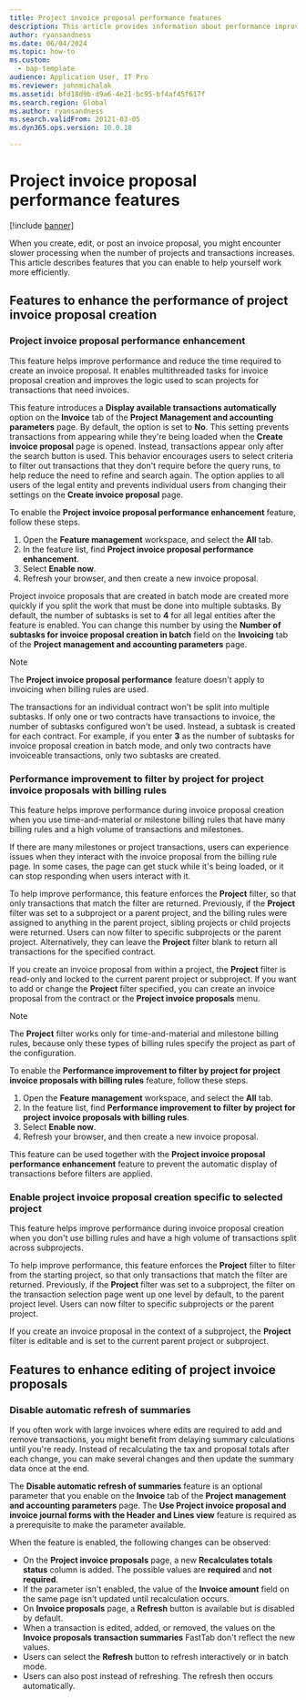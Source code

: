 ```yaml
---
title: Project invoice proposal performance features
description: This article provides information about performance improvements to project invoice proposals.
author: ryansandness
ms.date: 06/04/2024
ms.topic: how-to
ms.custom: 
  - bap-template
audience: Application User, IT Pro
ms.reviewer: johnmichalak
ms.assetid: bfd18d9b-d9a6-4e21-bc95-bf4af45f617f
ms.search.region: Global
ms.author: ryansandness
ms.search.validFrom: 20121-03-05
ms.dyn365.ops.version: 10.0.18

---
```


# Project invoice proposal performance features

[!include [banner](../includes/banner.md)]

When you create, edit, or post an invoice proposal, you might encounter slower processing when the number of projects and transactions increases. This article describes features that you can enable to help yourself work more efficiently.

## Features to enhance the performance of project invoice proposal creation

### Project invoice proposal performance enhancement

This feature helps improve performance and reduce the time required to create an invoice proposal. It enables multithreaded tasks for invoice proposal creation and improves the logic used to scan projects for transactions that need invoices.

This feature introduces a **Display available transactions automatically** option on the **Invoice** tab of the **Project Management and accounting parameters** page. By default, the option is set to **No**. This setting prevents transactions from appearing while they're being loaded when the **Create invoice proposal** page is opened. Instead, transactions appear only after the search button is used. This behavior encourages users to select criteria to filter out transactions that they don't require before the query runs, to help reduce the need to refine and search again. The option applies to all users of the legal entity and prevents individual users from changing their settings on the **Create invoice proposal** page.

To enable the **Project invoice proposal performance enhancement** feature, follow these steps.

1. Open the **Feature management** workspace, and select the **All** tab.
1. In the feature list, find **Project invoice proposal performance enhancement**.
1. Select **Enable now**.
1. Refresh your browser, and then create a new invoice proposal.

Project invoice proposals that are created in batch mode are created more quickly if you split the work that must be done into multiple subtasks. By default, the number of subtasks is set to **4** for all legal entities after the feature is enabled. You can change this number by using the **Number of subtasks for invoice proposal creation in batch** field on the **Invoicing** tab of the **Project management and accounting parameters** page.

> [!NOTE]
> The **Project invoice proposal performance** feature doesn't apply to invoicing when billing rules are used.
>
> The transactions for an individual contract won't be split into multiple subtasks. If only one or two contracts have transactions to invoice, the number of subtasks configured won't be used. Instead, a subtask is created for each contract. For example, if you enter **3** as the number of subtasks for invoice proposal creation in batch mode, and only two contracts have invoiceable transactions, only two subtasks are created.

### Performance improvement to filter by project for project invoice proposals with billing rules

This feature helps improve performance during invoice proposal creation when you use time-and-material or milestone billing rules that have many billing rules and a high volume of transactions and milestones.

If there are many milestones or project transactions, users can experience issues when they interact with the invoice proposal from the billing rule page. In some cases, the page can get stuck while it's being loaded, or it can stop responding when users interact with it.

To help improve performance, this feature enforces the **Project** filter, so that only transactions that match the filter are returned. Previously, if the **Project** filter was set to a subproject or a parent project, and the billing rules were assigned to anything in the parent project, sibling projects or child projects were returned. Users can now filter to specific subprojects or the parent project. Alternatively, they can leave the **Project** filter blank to return all transactions for the specified contract.

If you create an invoice proposal from within a project, the **Project** filter is read-only and locked to the current parent project or subproject. If you want to add or change the **Project** filter specified, you can create an invoice proposal from the contract or the **Project invoice proposals** menu.

> [!NOTE]
> The **Project** filter works only for time-and-material and milestone billing rules, because only these types of billing rules specify the project as part of the configuration.

To enable the **Performance improvement to filter by project for project invoice proposals with billing rules** feature, follow these steps.

1. Open the **Feature management** workspace, and select the **All** tab.
1. In the feature list, find **Performance improvement to filter by project for project invoice proposals with billing rules**.
1. Select **Enable now**.
1. Refresh your browser, and then create a new invoice proposal.

This feature can be used together with the **Project invoice proposal performance enhancement** feature to prevent the automatic display of transactions before filters are applied.

### Enable project invoice proposal creation specific to selected project

This feature helps improve performance during invoice proposal creation when you don't use billing rules and have a high volume of transactions split across subprojects.

To help improve performance, this feature enforces the **Project** filter to filter from the starting project, so that only transactions that match the filter are returned. Previously, if the **Project** filter was set to a subproject, the filter on the transaction selection page went up one level by default, to the parent project level. Users can now filter to specific subprojects or the parent project.

If you create an invoice proposal in the context of a subproject, the **Project** filter is editable and is set to the current parent project or subproject.

## Features to enhance editing of project invoice proposals

### Disable automatic refresh of summaries

If you often work with large invoices where edits are required to add and remove transactions, you might benefit from delaying summary calculations until you're ready. Instead of recalculating the tax and proposal totals after each change, you can make several changes and then update the summary data once at the end.

The **Disable automatic refresh of summaries** feature is an optional parameter that you enable on the **Invoice** tab of the **Project management and accounting parameters** page. The **Use Project invoice proposal and invoice journal forms with the Header and Lines view** feature is required as a prerequisite to make the parameter available.

When the feature is enabled, the following changes can be observed:

- On the **Project invoice proposals** page, a new **Recalculates totals status** column is added. The possible values are **required** and **not required**.
- If the parameter isn't enabled, the value of the **Invoice amount** field on the same page isn't updated until recalculation occurs.
- On **Invoice proposals** page, a **Refresh** button is available but is disabled by default.
- When a transaction is edited, added, or removed, the values on the **Invoice proposals transaction summaries** FastTab don't reflect the new values.
- Users can select the **Refresh** button to refresh interactively or in batch mode.
- Users can also post instead of refreshing. The refresh then occurs automatically.
